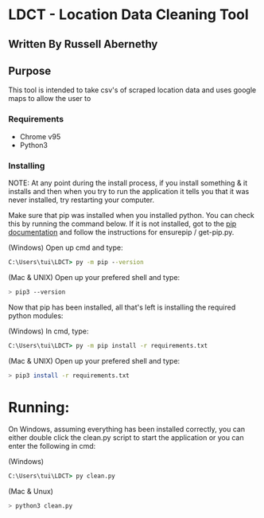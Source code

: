 # LDCT - Location Data Cleaning Tool

## Written By Russell Abernethy

## Purpose

This tool is intended to take csv's of scraped location data and uses google maps to allow the user to 

### Requirements

* Chrome v95
* Python3

### Installing

NOTE: At any point during the install process, if you install something & it installs and then when you try to run the application it tells you that it was never installed, try restarting your computer.

Make sure that pip was installed when you installed python. You can check this by running the command below. If it is not installed, got to the [pip documentation](https://pip.pypa.io/en/stable/installation/) and follow the instructions for ensurepip / get-pip.py.

(Windows) Open up cmd and type:

``` cmd
C:\Users\tui\LDCT> py -m pip --version
```

(Mac & UNIX) Open up your prefered shell and type:

``` bash
> pip3 --version
```


Now that pip has been installed, all that's left is installing the required python modules:

(Windows) In cmd, type:

``` cmd
C:\Users\tui\LDCT> py -m pip install -r requirements.txt
```

(Mac & UNIX) Open up your prefered shell and type:

``` bash
> pip3 install -r requirements.txt
```

# Running:

On Windows, assuming everything has been installed correctly, you can either double click the clean.py script to start the application or you can enter the following in cmd:

(Windows)

``` cmd
C:\Users\tui\LDCT> py clean.py
```

(Mac & Unux)

``` bash
> python3 clean.py
```
